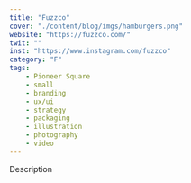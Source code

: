 ```yaml
---
title: "Fuzzco"
cover: "./content/blog/imgs/hamburgers.png"
website: "https://fuzzco.com/"
twit: ""
inst: "https://www.instagram.com/fuzzco"
category: "F"
tags:
    - Pioneer Square
    - small
    - branding
    - ux/ui
    - strategy
    - packaging
    - illustration
    - photography
    - video
---
```


Description
